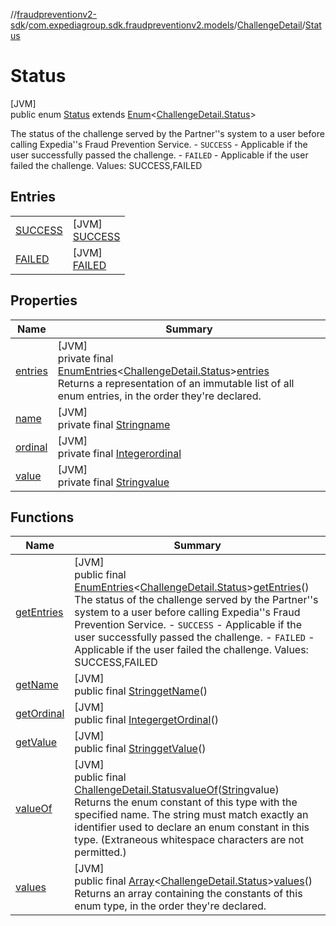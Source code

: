 //[fraudpreventionv2-sdk](../../../../index.md)/[com.expediagroup.sdk.fraudpreventionv2.models](../../index.md)/[ChallengeDetail](../index.md)/[Status](index.md)

# Status

[JVM]\
public enum [Status](index.md) extends [Enum](https://docs.oracle.com/javase/8/docs/api/java/lang/Enum.html)&lt;[ChallengeDetail.Status](index.md)&gt;

The status of the challenge served by the Partner''s system to a user before calling Expedia''s Fraud Prevention Service. - `SUCCESS` - Applicable if the user successfully passed the challenge. - `FAILED` - Applicable if the user failed the challenge. Values: SUCCESS,FAILED

## Entries

| | |
|---|---|
| [SUCCESS](-s-u-c-c-e-s-s/index.md) | [JVM]<br>[SUCCESS](-s-u-c-c-e-s-s/index.md) |
| [FAILED](-f-a-i-l-e-d/index.md) | [JVM]<br>[FAILED](-f-a-i-l-e-d/index.md) |

## Properties

| Name | Summary |
|---|---|
| [entries](index.md#1935322035%2FProperties%2F-173342751) | [JVM]<br>private final [EnumEntries](https://kotlinlang.org/api/latest/jvm/stdlib/kotlin.enums/-enum-entries/index.html)&lt;[ChallengeDetail.Status](index.md)&gt;[entries](index.md#1935322035%2FProperties%2F-173342751)<br>Returns a representation of an immutable list of all enum entries, in the order they're declared. |
| [name](../../-verification-type/_3_-d-s/index.md#-372974862%2FProperties%2F-173342751) | [JVM]<br>private final [String](https://docs.oracle.com/javase/8/docs/api/java/lang/String.html)[name](../../-verification-type/_3_-d-s/index.md#-372974862%2FProperties%2F-173342751) |
| [ordinal](../../-verification-type/_3_-d-s/index.md#-739389684%2FProperties%2F-173342751) | [JVM]<br>private final [Integer](https://docs.oracle.com/javase/8/docs/api/java/lang/Integer.html)[ordinal](../../-verification-type/_3_-d-s/index.md#-739389684%2FProperties%2F-173342751) |
| [value](-f-a-i-l-e-d/index.md#1106581362%2FProperties%2F-173342751) | [JVM]<br>private final [String](https://docs.oracle.com/javase/8/docs/api/java/lang/String.html)[value](-f-a-i-l-e-d/index.md#1106581362%2FProperties%2F-173342751) |

## Functions

| Name | Summary |
|---|---|
| [getEntries](get-entries.md) | [JVM]<br>public final [EnumEntries](https://kotlinlang.org/api/latest/jvm/stdlib/kotlin.enums/-enum-entries/index.html)&lt;[ChallengeDetail.Status](index.md)&gt;[getEntries](get-entries.md)()<br>The status of the challenge served by the Partner''s system to a user before calling Expedia''s Fraud Prevention Service. - `SUCCESS` - Applicable if the user successfully passed the challenge. - `FAILED` - Applicable if the user failed the challenge. Values: SUCCESS,FAILED |
| [getName](index.md#1732887985%2FFunctions%2F-173342751) | [JVM]<br>public final [String](https://docs.oracle.com/javase/8/docs/api/java/lang/String.html)[getName](index.md#1732887985%2FFunctions%2F-173342751)() |
| [getOrdinal](index.md#-1566607379%2FFunctions%2F-173342751) | [JVM]<br>public final [Integer](https://docs.oracle.com/javase/8/docs/api/java/lang/Integer.html)[getOrdinal](index.md#-1566607379%2FFunctions%2F-173342751)() |
| [getValue](get-value.md) | [JVM]<br>public final [String](https://docs.oracle.com/javase/8/docs/api/java/lang/String.html)[getValue](get-value.md)() |
| [valueOf](value-of.md) | [JVM]<br>public final [ChallengeDetail.Status](index.md)[valueOf](value-of.md)([String](https://docs.oracle.com/javase/8/docs/api/java/lang/String.html)value)<br>Returns the enum constant of this type with the specified name. The string must match exactly an identifier used to declare an enum constant in this type. (Extraneous whitespace characters are not permitted.) |
| [values](values.md) | [JVM]<br>public final [Array](https://kotlinlang.org/api/latest/jvm/stdlib/kotlin/-array/index.html)&lt;[ChallengeDetail.Status](index.md)&gt;[values](values.md)()<br>Returns an array containing the constants of this enum type, in the order they're declared. |
